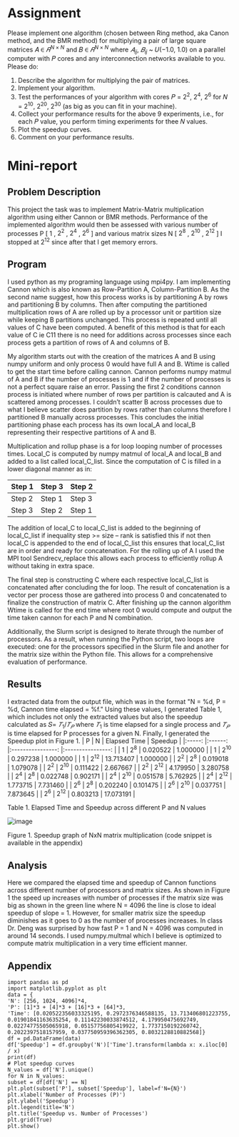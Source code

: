 # Assignment
Please implement one algorithm (chosen between Ring method, aka Canon
method, and the BMR method) for multiplying a pair of large square matrices
𝐴 ∈ $𝑅^{N×N}$ and 𝐵 ∈ $𝑅^{N×N}$ where $𝐴_{ij}$, $𝐵_{ij}$ ~ 𝑈(−1.0, 1.0)
on a parallel computer with 𝑃 cores and any interconnection networks available to you.
Please do:
1. Describe the algorithm for multiplying the pair of matrices.
2. Implement your algorithm.
3. Test the performances of your algorithm with cores 𝑃 = $2^{2}$, $2^{4}$, $2^{6}$ for 𝑁 =
$2^{10}$, $2^{20}$, $2^{30}$ (as big as you can fit in your machine).
4. Collect your performance results for the above 9 experiments, i.e., for each 𝑃 value,
you perform timing experiments for thee 𝑁 values.
5. Plot the speedup curves.
6. Comment on your performance results.
# Mini-report
## Problem Description
This project the task was to implement Matrix-Matrix multiplication algorithm using
either Cannon or BMR methods. Performance of the implemented algorithm would then be
assessed with various number of processes P [ 1 , $2^{2}$ , $2^{4}$ , $2^{6}$ ] and various matrix sizes N
[ $2^{8}$ , $2^{10}$ , $2^{12}$ ] I stopped at $2^{12}$ since after that I get memory errors.
## Program
I used python as my programing language using mpi4py. I am implementing Cannon
which is also known as Row-Partition A, Column-Partition B. As the second name suggest, how
this process works is by partitioning A by rows and partitioning B by columns. Then after
computing the partitioned multiplication rows of A are rolled up by a processor unit or partition
size while keeping B partitions unchanged. This process is repeated until all values of C have
been computed. A benefit of this method is that for each value of C ie C11 there is no need for
additions across processes since each process gets a partition of rows of A and columns of B.

My algorithm starts out with the creation of the matrices A and B using numpy uniform
and only process 0 would have full A and B. Wtime is called to get the start time before calling
cannon. Cannon performs numpy matmul of A and B if the number of processes is 1 and if the
number of processes is not a perfect square raise an error. Passing the first 2 conditions cannon
process is initiated where number of rows per partition is calcauted and A is scattered among
processes. I couldn’t scatter B across processes due to what I believe scatter does partition by
rows rather than columns therefore I partitioned B manually across processes. This concludes the
initial partitioning phase each process has its own local_A and local_B representing their
respective partitions of A and B.

Multiplication and rollup phase is a for loop looping number of processes times.
Local_C is computed by numpy matmul of local_A and local_B and added to a list called
local_C_list. Since the computation of C is filled in a lower diagonal manner as in:

| Step 1 	| Step 3 	| Step 2 	|
|---------|---------|---------|
| Step 2 	| Step 1 	| Step 3 	|
| Step 3 	| Step 2 	| Step 1 	|

The addition of local_C to local_C_list is added to the beginning of local_C_list if
inequality step >= size – rank is satisfied this if not then local_C is appended to the end of
local_C_list this ensures that local_C_list are in order and ready for concatenation. For the
rolling up of A I used the MPI tool Sendrecv_replace this allows each process to efficiently
rollup A without taking in extra space.

The final step is constructing C where each respective local_C_list is concatenated after
concluding the for loop. The result of concatenation is a vector per process those are gathered
into process 0 and concatenated to finalize the construction of matrix C. After finishing up the
cannon algorithm Wtime is called for the end time where root 0 would compute and output the
time taken cannon for each P and N combination.

Additionally, the Slurm script is designed to iterate through the number of processors. As
a result, when running the Python script, two loops are executed: one for the processors specified
in the Slurm file and another for the matrix size within the Python file. This allows for a
comprehensive evaluation of performance.
## Results
I extracted data from the output file, which was in the format "N = %d, P = %d, Cannon
time elapsed = %f." Using these values, I generated Table 1, which includes not only the
extracted values but also the speedup calculated as 𝑆= $𝑇_1/𝑇_𝑃$ where $𝑇_1$ is time elapsed for a single
process and $𝑇_𝑃$ is time elapsed for P processes for a given N. Finally, I generated the Speedup
plot in Figure 1.
|   P   	|    N   	 |   Elapsed Time   	|      Speedup     	|
|:-----:	|:------:	 |:----------------:	|:----------------:	|
|   1   	|  $2^8$ 	 |      0.020522    	|      1.000000    	|
|   1   	| $2^{10}$ |      0.297238    	|      1.000000    	|
|   1   	| $2^{12}$ |     13.713407    	|      1.000000    	|
| $2^2$ 	|  $2^8$ 	 |      0.019018    	|      1.079078    	|
| $2^2$ 	| $2^{10}$ |      0.111422    	|      2.667667    	|
| $2^2$ 	| $2^{12}$ |      4.179950    	|      3.280758    	|
| $2^4$ 	|  $2^8$ 	 |      0.022748    	|      0.902171    	|
| $2^4$ 	| $2^{10}$ |      0.051578    	|      5.762925    	|
| $2^4$ 	| $2^{12}$ |      1.773715    	|      7.731460    	|
| $2^6$ 	|  $2^8$ 	 |      0.202240    	|      0.101475    	|
| $2^6$ 	| $2^{10}$ |      0.037751    	|      7.873645    	|
| $2^6$ 	| $2^{12}$ |      0.803213    	|     17.073191    	|

Table 1. Elapsed Time and Speedup across different P and N values

![image](https://github.com/user-attachments/assets/d2d3671c-cca4-46e9-bfbf-be2a323226c7)

Figure 1. Speedup graph of NxN matrix multiplication (code snippet is available in the appendix)
## Analysis
Here we compared the elapsed time and speedup of Cannon functions across different
number of processors and matrix sizes. As shown in Figure 1 the speed up increases with number
of processes if the matrix size was big as shown in the green line where N = 4096 the line is
close to ideal speedup of slope = 1. However, for smaller matrix size the speedup diminishes as it
goes to 0 as the number of processes increases. In class Dr. Deng was surprised by how fast P =
1 and N = 4096 was computed in around 14 seconds. I used numpy.multmal which I believe is
optimized to compute matrix multiplication in a very time efficient manner.
## Appendix
```
import pandas as pd
import matplotlib.pyplot as plt
data = {
'N': [256, 1024, 4096]*4,
'P': [1]*3 + [4]*3 + [16]*3 + [64]*3,
'Time': [0.020522356033325195, 0.2972376346588135, 13.713406801223755,
0.01901841163635254, 0.11142230033874512, 4.179950475692749,
0.02274775505065918, 0.05157756805419922, 1.7737150192260742,
0.2022397518157959, 0.037750959396362305, 0.8032128810882568]}
df = pd.DataFrame(data)
df['Speedup'] = df.groupby('N')['Time'].transform(lambda x: x.iloc[0] / x)
print(df)
# Plot speedup curves
N_values = df['N'].unique()
for N in N_values:
subset = df[df['N'] == N]
plt.plot(subset['P'], subset['Speedup'], label=f'N={N}')
plt.xlabel('Number of Processes (P)')
plt.ylabel('Speedup')
plt.legend(title='N')
plt.title('Speedup vs. Number of Processes')
plt.grid(True)
plt.show()
```
